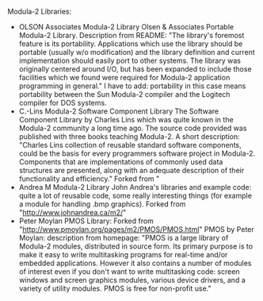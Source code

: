 Modula-2  Libraries:
- OLSON Associates Modula-2 Library
 Olsen & Associates Portable Modula-2 Library. Description from README: "The library's foremost feature is its portability. Applications which use the library should be portable (usually w/o modification) and the library definition and current implementation should easily port to other systems. The library was originally centered around I/O, but has been expanded to include those facilities which we found were required for Modula-2 application programming in general." I have to add: portability in this case means portability between the Sun Modula-2 compiler and the Logitech compiler for DOS systems.
- C.-Lins Modula-2 Software Component Library 
  The Software Component Library by Charles Lins which was quite known in the Modula-2 community a long time ago. The source code provided was published with three books teaching Modula-2. A short description: "Charles Lins collection of reusable standard software components, could be the basis for every programmers software project in Modula-2. Components that are implementations of commonly used data structures are presented, along with an adequate description of their functionality and efficiency."
  Forked from "
- Andrea M Modula-2 Library
 John Andrea's libraries and example code: quite a lot of reusable code, some really interesting things (for example a module for handling .bmp graphics).
 Forked from "http://www.johnandrea.ca/m2/"
- Peter Moylan PMOS Library: 
 Forked from "http://www.pmoylan.org/pages/m2/PMOS/PMOS.html"
 PMOS by Peter Moylan: description from homepage: "PMOS is a large library of Modula-2 modules, distributed in source form. Its primary purpose is to make it easy to write multitasking programs for real-time and/or embedded applications. However it also contains a number of modules of interest even if you don't want to write multitasking code: screen windows and screen graphics modules, various device drivers, and a variety of utility modules. PMOS is free for non-profit use."

